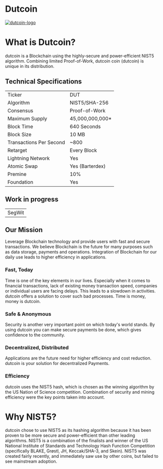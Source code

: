 # Dutcoin

<a href='https://postimages.org/' target='_blank'><img src='https://i.postimg.cc/sX1mYq2Q/dutcoin-logo.png' border='0' alt='dutcoin-logo'/></a>
 

# What is Dutcoin?
dutcoin is a Blockchain using the highly-secure and power-efficient NIST5 algorithm. Combining limited Proof-of-Work, dutcoin coin (dutcoin) is unique in its distribution. 

<a name="specifications"></a>
## Technical Specifications
<table>
<tr> <td>Ticker</td><td>DUT</td></tr>
<tr> <td>Algorithm</td><td>NIST5/SHA-256</td></tr>
<tr> <td>Consensus</td><td>Proof-of-Work</td></tr>
<tr> <td>Maximum Supply</td><td>45,000,000,000* </td></tr>
<tr> <td>Block Time</td><td>640 Seconds</td></tr>
<tr> <td>Block Size</td><td>10 MB</td></tr>
<tr> <td>Transactions Per Second</td><td>~800</td></tr>
<tr> <td>Retarget</td><td>Every Block</td></tr>
<tr> <td>Lightning Network</td><td>Yes</td></tr>
<tr> <td>Atomic Swap</td><td>Yes (Barterdex)</td></tr>
<tr> <td>Premine</td><td>10%</td></tr>
<tr> <td>Foundation</td><td>Yes</td></tr>
</table>

## Work in progress
<table>
<tr> <td>SegWit</td></tr>
</table>




## Our Mission
Leverage Blockchain technology and provide users with fast and secure transactions.
We believe Blockchain is the future for many purposes such as data storage, payments and operations. Integration of Blockchain for our daily use leads to higher efficiency in applications.

### Fast, Today
Time is one of the key elements in our lives. Especially when it comes to financial transactions, lack of existing money transaction speed, companies or individual users are facing delays. This leads to a slowdown in activities. dutcoin offers a solution to cover such bad processes. Time is money, money is dutcoin.

### Safe & Anonymous
Security is another very important point on which today's world stands. By using dutcoin you can make secure payments be done, which gives confidence to the community.

### Decentralized, Distributed
Applications are the future need for higher efficiency and cost reduction. dutcoin is your solution for decentralized Payments.

### Efficiency
dutcoin uses the NIST5 hash, which is chosen as the winning algorithm by the US Nation of Science competition. Combination of security and mining efficiency were the key points taken into account.


# Why NIST5?
dutcoin chose to use NIST5 as its hashing algorithm because it has been proven to be more secure and power-efficient than other leading algorithms. NIST5 is a combination of the finalists and winner of the US National Institute of Standards and Technology Hash Function Competition (specifically BLAKE, Grøstl, JH, Keccak/SHA-3, and Skein). NIST5 was created fairly recently, and immediately saw use by other coins, but failed to see mainstream adoption.

